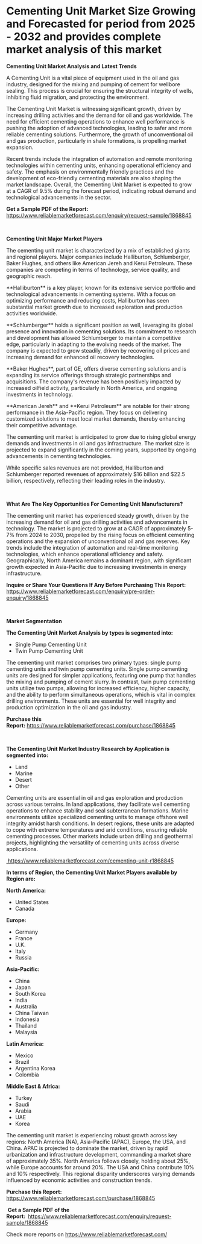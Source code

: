 <p><h1>Cementing Unit Market Size Growing and Forecasted for period from 2025 - 2032 and provides complete market analysis of this market</h1></p><p><strong>Cementing Unit Market Analysis and Latest Trends</strong></p>
<p><p>A Cementing Unit is a vital piece of equipment used in the oil and gas industry, designed for the mixing and pumping of cement for wellbore sealing. This process is crucial for ensuring the structural integrity of wells, inhibiting fluid migration, and protecting the environment.</p><p>The Cementing Unit Market is witnessing significant growth, driven by increasing drilling activities and the demand for oil and gas worldwide. The need for efficient cementing operations to enhance well performance is pushing the adoption of advanced technologies, leading to safer and more reliable cementing solutions. Furthermore, the growth of unconventional oil and gas production, particularly in shale formations, is propelling market expansion.</p><p>Recent trends include the integration of automation and remote monitoring technologies within cementing units, enhancing operational efficiency and safety. The emphasis on environmentally friendly practices and the development of eco-friendly cementing materials are also shaping the market landscape. Overall, the Cementing Unit Market is expected to grow at a CAGR of 9.5% during the forecast period, indicating robust demand and technological advancements in the sector.</p></p>
<p><strong>Get a Sample PDF of the Report:&nbsp;</strong> <a href="https://www.reliablemarketforecast.com/enquiry/request-sample/1868845?utm_campaign=3069&utm_medium=2&utm_source=Github&utm_content=ia&utm_term=08042025&utm_id=cementing-unit">https://www.reliablemarketforecast.com/enquiry/request-sample/1868845</a></p>
<p>&nbsp;</p>
<p><strong>Cementing Unit Major Market Players</strong></p>
<p><p>The cementing unit market is characterized by a mix of established giants and regional players. Major companies include Halliburton, Schlumberger, Baker Hughes, and others like American Jereh and Kerui Petroleum. These companies are competing in terms of technology, service quality, and geographic reach.</p><p>**Halliburton** is a key player, known for its extensive service portfolio and technological advancements in cementing systems. With a focus on optimizing performance and reducing costs, Halliburton has seen substantial market growth due to increased exploration and production activities worldwide.</p><p>**Schlumberger** holds a significant position as well, leveraging its global presence and innovation in cementing solutions. Its commitment to research and development has allowed Schlumberger to maintain a competitive edge, particularly in adapting to the evolving needs of the market. The company is expected to grow steadily, driven by recovering oil prices and increasing demand for enhanced oil recovery technologies.</p><p>**Baker Hughes**, part of GE, offers diverse cementing solutions and is expanding its service offerings through strategic partnerships and acquisitions. The company's revenue has been positively impacted by increased oilfield activity, particularly in North America, and ongoing investments in technology.</p><p>**American Jereh** and **Kerui Petroleum** are notable for their strong performance in the Asia-Pacific region. They focus on delivering customized solutions to meet local market demands, thereby enhancing their competitive advantage.</p><p>The cementing unit market is anticipated to grow due to rising global energy demands and investments in oil and gas infrastructure. The market size is projected to expand significantly in the coming years, supported by ongoing advancements in cementing technologies.</p><p>While specific sales revenues are not provided, Halliburton and Schlumberger reported revenues of approximately $16 billion and $22.5 billion, respectively, reflecting their leading roles in the industry.</p></p>
<p>&nbsp;</p>
<p><strong>What Are The Key Opportunities For Cementing Unit Manufacturers?</strong></p>
<p><p>The cementing unit market has experienced steady growth, driven by the increasing demand for oil and gas drilling activities and advancements in technology. The market is projected to grow at a CAGR of approximately 5-7% from 2024 to 2030, propelled by the rising focus on efficient cementing operations and the expansion of unconventional oil and gas reserves. Key trends include the integration of automation and real-time monitoring technologies, which enhance operational efficiency and safety. Geographically, North America remains a dominant region, with significant growth expected in Asia-Pacific due to increasing investments in energy infrastructure.</p></p>
<p><strong>Inquire or Share Your Questions If Any Before Purchasing This Report:</strong> <a href="https://www.reliablemarketforecast.com/enquiry/pre-order-enquiry/1868845?utm_campaign=3069&utm_medium=2&utm_source=Github&utm_content=ia&utm_term=08042025&utm_id=cementing-unit">https://www.reliablemarketforecast.com/enquiry/pre-order-enquiry/1868845</a></p>
<p>&nbsp;</p>
<p><strong>Market Segmentation</strong></p>
<p><strong>The Cementing Unit Market Analysis by types is segmented into:</strong></p>
<p><ul><li>Single Pump Cementing Unit</li><li>Twin Pump Cementing Unit</li></ul></p>
<p><p>The cementing unit market comprises two primary types: single pump cementing units and twin pump cementing units. Single pump cementing units are designed for simpler applications, featuring one pump that handles the mixing and pumping of cement slurry. In contrast, twin pump cementing units utilize two pumps, allowing for increased efficiency, higher capacity, and the ability to perform simultaneous operations, which is vital in complex drilling environments. These units are essential for well integrity and production optimization in the oil and gas industry.</p></p>
<p><strong>Purchase this Report:&nbsp;</strong><a href="https://www.reliablemarketforecast.com/purchase/1868845?utm_campaign=3069&utm_medium=2&utm_source=Github&utm_content=ia&utm_term=08042025&utm_id=cementing-unit">https://www.reliablemarketforecast.com/purchase/1868845</a></p>
<p>&nbsp;</p>
<p><strong>The Cementing Unit Market Industry Research by Application is segmented into:</strong></p>
<p><ul><li>Land</li><li>Marine</li><li>Desert</li><li>Other</li></ul></p>
<p><p>Cementing units are essential in oil and gas exploration and production across various terrains. In land applications, they facilitate well cementing operations to enhance stability and seal subterranean formations. Marine environments utilize specialized cementing units to manage offshore well integrity amidst harsh conditions. In desert regions, these units are adapted to cope with extreme temperatures and arid conditions, ensuring reliable cementing processes. Other markets include urban drilling and geothermal projects, highlighting the versatility of cementing units across diverse applications.</p></p>
<p><a href="https://www.reliablemarketforecast.com/cementing-unit-r1868845?utm_campaign=3069&utm_medium=2&utm_source=Github&utm_content=ia&utm_term=08042025&utm_id=cementing-unit">&nbsp;https://www.reliablemarketforecast.com/cementing-unit-r1868845</a></p>
<p><strong>In terms of Region, the Cementing Unit Market Players available by Region are:</strong></p>
<p>
    <p> <strong> North America: </strong>
        <ul>
            <li>United States</li>
            <li>Canada</li>
        </ul>
        </p> 
    <p> <strong> Europe: </strong>
        <ul>
            <li>Germany</li>
            <li>France</li>
            <li>U.K.</li>
            <li>Italy</li>
            <li>Russia</li>
        </ul>
        </p> 
    <p> <strong> Asia-Pacific: </strong>
        <ul>
            <li>China</li>
            <li>Japan</li>
            <li>South Korea</li>
            <li>India</li>
            <li>Australia</li>
            <li>China Taiwan</li>
            <li>Indonesia</li>
            <li>Thailand</li>
            <li>Malaysia</li>
        </ul>
        </p> 
    <p> <strong> Latin America: </strong>
        <ul>
            <li>Mexico</li>
            <li>Brazil</li>
            <li>Argentina Korea</li>
            <li>Colombia</li>
        </ul>
        </p> 
    <p> <strong> Middle East & Africa: </strong>
        <ul>
            <li>Turkey</li>
            <li>Saudi</li>
            <li>Arabia</li>
            <li>UAE</li>
            <li>Korea</li>
        </ul>
    </p>
    </p>
<p><p>The cementing unit market is experiencing robust growth across key regions: North America (NA), Asia-Pacific (APAC), Europe, the USA, and China. APAC is projected to dominate the market, driven by rapid urbanization and infrastructure development, commanding a market share of approximately 35%. North America follows closely, holding about 25%, while Europe accounts for around 20%. The USA and China contribute 10% and 10% respectively. This regional disparity underscores varying demands influenced by economic activities and construction trends.</p></p>
<p><strong>Purchase this Report: </strong><a href="https://www.reliablemarketforecast.com/purchase/1868845?utm_campaign=3069&utm_medium=2&utm_source=Github&utm_content=ia&utm_term=08042025&utm_id=cementing-unit">https://www.reliablemarketforecast.com/purchase/1868845</a></p>
<p>&nbsp;<strong>Get a Sample PDF of the Report:&nbsp;&nbsp;</strong><a href="https://www.reliablemarketforecast.com/enquiry/request-sample/1868845?utm_campaign=3069&utm_medium=2&utm_source=Github&utm_content=ia&utm_term=08042025&utm_id=cementing-unit">https://www.reliablemarketforecast.com/enquiry/request-sample/1868845</a></p>
<p><strong></strong></p>
<p>Check more reports on <a href="https://www.reliablemarketforecast.com/?utm_campaign=3069&utm_medium=2&utm_source=Github&utm_content=ia&utm_term=08042025&utm_id=cementing-unit">https://www.reliablemarketforecast.com/</a></p>